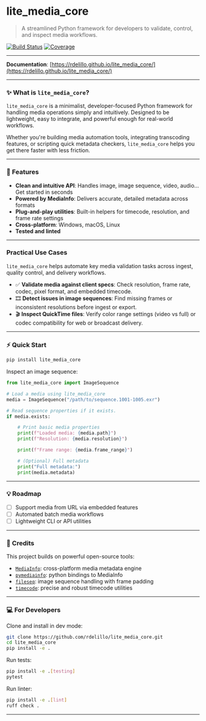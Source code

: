 # lite_media_core

> A streamlined Python framework for developers to validate, control, and inspect media workflows.

[![Build Status](https://github.com/rdelillo/lite_media_core/actions/workflows/run_tests.yml/badge.svg)](https://github.com/rdelillo/lite_media_core/actions/workflows/run_tests.yml)
[![Coverage](https://codecov.io/gh/rdelillo/lite_media_core/branch/main/graph/badge.svg)](https://codecov.io/gh/rdelillo/lite_media_core)

---

**Documentation**: [https://rdelillo.github.io/lite_media_core/](https://rdelillo.github.io/lite_media_core/)

---

### ✨ What is `lite_media_core`?

`lite_media_core` is a minimalist, developer-focused Python framework for handling media operations simply and intuitively. Designed to be lightweight, easy to integrate, and powerful enough for real-world workflows.

Whether you're building media automation tools, integrating transcoding features, or scripting quick metadata checkers, `lite_media_core` helps you get there faster with less friction.

---

### 🌟 Features

- **Clean and intuitive API**: Handles image, image sequence, video, audio... Get started in seconds
- **Powered by MediaInfo**: Delivers accurate, detailed metadata across formats
- **Plug-and-play utilities**: Built-in helpers for timecode, resolution, and frame rate settings
- **Cross-platform**: Windows, macOS, Linux
- **Tested and linted**

---

### Practical Use Cases

`lite_media_core` helps automate key media validation tasks across ingest, quality control, and delivery workflows.

- ✅ **Validate media against client specs**: Check resolution, frame rate, codec, pixel format, and embedded timecode.
- 🎞️ **Detect issues in image sequences**: Find missing frames or inconsistent resolutions before ingest or export.
- 🎬 **Inspect QuickTime files**: Verify color range settings (video vs full) or codec compatibility for web or broadcast delivery.

---

### ⚡ Quick Start

```bash
pip install lite_media_core
```

Inspect an image sequence:
```python
from lite_media_core import ImageSequence

# Load a media using lite_media_core
media = ImageSequence("/path/to/sequence.1001-1005.exr")

# Read sequence properties if it exists.
if media.exists:

    # Print basic media properties
    print(f"Loaded media: {media.path}")
    print(f"Resolution: {media.resolution}")

    print(f"Frame range: {media.frame_range}")

    # (Optional) Full metadata
    print("Full metadata:")
    print(media.metadata)
```

---

### 💡 Roadmap

- [ ] Support media from URL via embedded features
- [ ] Automated batch media workflows
- [ ] Lightweight CLI or API utilities

---

### 🎁 Credits

This project builds on powerful open-source tools:

* [`MediaInfo`](https://mediaarea.net/en/MediaInfo): cross-platform media metadata engine
* [`pymediainfo`](https://github.com/sbraz/pymediainfo): python bindings to MediaInfo
* [`fileseq`](https://github.com/justinfx/fileseq): image sequence handling with frame padding
* [`timecode`](https://github.com/eoyilmaz/timecode): precise and robust timecode utilities

---

### 💻 For Developers

Clone and install in dev mode:

```bash
git clone https://github.com/rdelillo/lite_media_core.git
cd lite_media_core
pip install -e .
```

Run tests:
```bash
pip install -e .[testing]
pytest
```

Run linter:
```bash
pip install -e .[lint]
ruff check .
```

---



